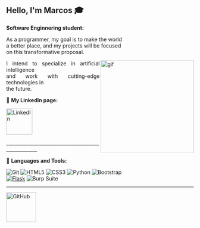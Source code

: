 ## Hello, I'm Marcos :mortar_board:
**<p>Software Enginnering student:</p>**

<p style="text-align: justify;">
  As a programmer, my goal is to make the world<br>
  a better place, and my projects will be focused<br>
  on this transformative proposal.
</p>


<img src="https://github.com/Developer-Marcos/Developer-Marcos/blob/main/necessary-disorder.gif" alt="gif" width="250" align="right">




<p style="text-align: justify;">
  I intend to specialize in artificial intelligence <br>
  and work with cutting-edge technologies in <br>
  the future.
</p>

<p>
    
  :email: **My LinkedIn page:**
  </p> 
  
  <a href="https://www.linkedin.com/in/marcos-gab/" style="display: inline;">
    <img src="https://img.shields.io/badge/linked-in-369?style=flat-square&logo=linkedin&logoColor=white&color=blue" alt="LinkedIn" style="width: 70px; vertical-align: middle;"/>
  </a>

<p>____________________________________________________</p>

<p>
  
  :wrench: **Languages and Tools:**
</p>

![Git](https://img.shields.io/badge/-Git-%23F05032?style=flat-square&logo=git&logoColor=%23ffffff)
![HTML5](https://img.shields.io/badge/-HTML5-%23E44D27?style=flat-square&logo=html5&logoColor=ffffff)
![CSS3](https://img.shields.io/badge/-CSS3-%231572B6?style=flat-square&logo=css3)
![Python](http://img.shields.io/badge/-Python-3776AB?style=flat-square&logo=python&logoColor=ffffff)
![Bootstrap](https://img.shields.io/badge/-Bootstrap-563D7C?style=flat-square&logo=Bootstrap)<br>
[![Flask](https://img.shields.io/badge/Flask-000000?style=flat&logo=flask&logoColor=white)](https://flask.palletsprojects.com/)
<img src="https://img.shields.io/badge/Burp_Suite-202B2A?style=flat-square&logo=burpsuite&logoColor=white" alt="Burp Suite"/>

<hr>
<img src="https://img.shields.io/badge/-GitHub-181717?style=flat-square&logo=github" alt="GitHub" style="width: 80px; height: auto;"/>





